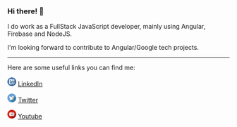 ### Hi there! 👋

I do work as a FullStack JavaScript developer, mainly using Angular, Firebase and NodeJS.

I'm looking forward to contribute to Angular/Google tech projects.

---

Here are some useful links you can find me:

<img width="20" height="20" src="https://github.com/mateusduraes/mateusduraes/blob/master/linkedin.svg" /> [LinkedIn](https://www.linkedin.com/in/mateusduraes1994/)

<img width="20" height="20" src="https://github.com/mateusduraes/mateusduraes/blob/master/twitter.svg" /> [Twitter](https://twitter.com/mduraes1994)

<img width="20" height="20" src="https://github.com/mateusduraes/mateusduraes/blob/master/youtube.svg" /> [Youtube](https://www.youtube.com/channel/UCsxY6tVQED5YBALHpHLuXQw)

